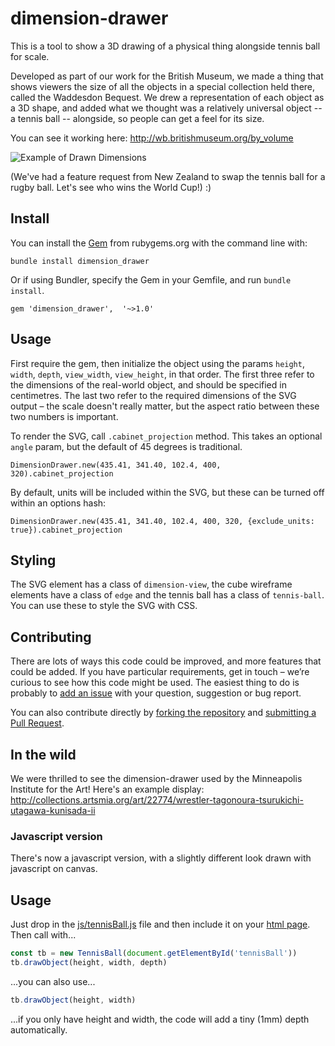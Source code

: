# dimension-drawer
This is a tool to show a 3D drawing of a physical thing alongside tennis ball for scale. 

Developed as part of our work for the British Museum, we made a thing that shows viewers the size of all the objects in a special collection held there, called the Waddesdon Bequest. We drew a representation of each object as a 3D shape, and added what we thought was a relatively universal object -- a tennis ball -- alongside, so people can get a feel for its size.

You can see it working here: http://wb.britishmuseum.org/by_volume

![Example of Drawn Dimensions](https://raw.githubusercontent.com/goodformandspectacle/dimension-drawings/master/dimensions-example.jpg)

(We've had a feature request from New Zealand to swap the tennis ball for a rugby ball. Let's see who wins the World Cup!) :)

## Install

You can install the [Gem](https://rubygems.org/gems/dimension_drawer) from rubygems.org with the command line with:

```bundle install dimension_drawer```

Or if using Bundler, specify the Gem in your Gemfile, and run `bundle install`.

```gem 'dimension_drawer',  '~>1.0'```

## Usage

First require the gem, then initialize the object using the params `height`, `width`, `depth`, `view_width`, `view_height`, in that order. The first three refer to the dimensions of the real-world object, and should be specified in centimetres. The last two refer to the required dimensions of the SVG output – the scale doesn't really matter, but the aspect ratio between these two numbers is important.

To render the SVG, call `.cabinet_projection` method. This takes an optional `angle` param, but the default of 45 degrees is traditional.

```DimensionDrawer.new(435.41, 341.40, 102.4, 400, 320).cabinet_projection```

By default, units will be included within the SVG, but these can be turned off within an options hash:

```DimensionDrawer.new(435.41, 341.40, 102.4, 400, 320, {exclude_units: true}).cabinet_projection```

## Styling

The SVG element has a class of `dimension-view`, the cube wireframe elements have a class of `edge` and the tennis ball has a class of `tennis-ball`. You can use these to style the SVG with CSS.

## Contributing

There are lots of ways this code could be improved, and more features that could be added. If you have particular requirements, get in touch – we’re curious to see how this code might be used. The easiest thing to do is probably to [add an issue](https://github.com/goodformandspectacle/dimension-drawer/issues) with your question, suggestion or bug report.

You can also contribute directly by [forking the repository](https://help.github.com/articles/fork-a-repo/) and [submitting a Pull Request](https://help.github.com/articles/using-pull-requests/).

## In the wild

We were thrilled to see the dimension-drawer used by the Minneapolis Institute for the Art! Here's an example display: http://collections.artsmia.org/art/22774/wrestler-tagonoura-tsurukichi-utagawa-kunisada-ii

### Javascript version

There's now a javascript version, with a slightly different look drawn with javascript on canvas.

## Usage

Just drop in the [js/tennisBall.js](https://github.com/goodformandspectacle/dimension-drawer/tree/master/js/tennisBall.js) file and then include it on your [html page](https://github.com/goodformandspectacle/dimension-drawer/tree/master/index.html). Then call with...

```javascript
const tb = new TennisBall(document.getElementById('tennisBall'))
tb.drawObject(height, width, depth)
```

...you can also use...

```javascript
tb.drawObject(height, width)
```

...if you only have height and width, the code will add a tiny (1mm) depth automatically.
